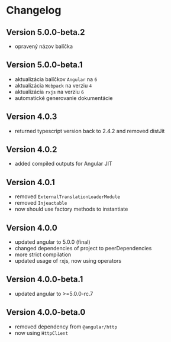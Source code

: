 # Changelog

## Version 5.0.0-beta.2
- opravený názov balíčka

## Version 5.0.0-beta.1
 - aktualizácia balíčkov `Angular` na `6`
 - aktualizácia `Webpack` na verziu `4`
 - aktualizácia `rxjs` na verziu `6`
 - automatické generovanie dokumentácie

## Version 4.0.3
 - returned typescript version back to 2.4.2 and removed distJit

## Version 4.0.2
 - added compiled outputs for Angular JIT

## Version 4.0.1
 - removed `ExternalTranslationLoaderModule`
 - removed `Injeactable`
 - now should use factory methods to instantiate

## Version 4.0.0
 - updated angular to 5.0.0 (final)
 - changed dependencies of project to peerDependencies
 - more strict compilation
 - updated usage of rxjs, now using operators

## Version 4.0.0-beta.1
 - updated angular to >=5.0.0-rc.7

## Version 4.0.0-beta.0
 - removed dependency from `@angular/http`
 - now using `HttpClient`